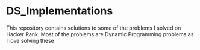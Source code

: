 # DS_Implementations

This repository contains solutions to some of the problems I solved on Hacker Rank.
Most of the problems are Dynamic Programming problems as I love solving these

